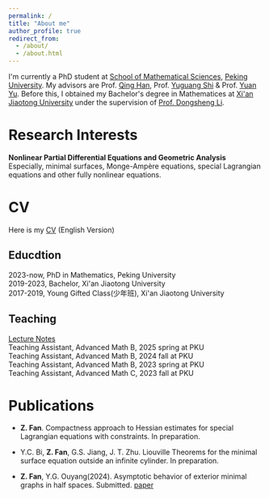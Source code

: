 ```yaml
---
permalink: /
title: "About me"
author_profile: true
redirect_from: 
  - /about/
  - /about.html
---
```


I'm currently a PhD student at [School of Mathematical Sciences](https://www.math.pku.edu.cn/index.htm), [Peking University](https://www.pku.edu.cn). My advisors are Prof. [Qing Han](https://math.nd.edu/people/faculty/qing-han/), Prof. [Yuguang Shi](https://www.math.pku.edu.cn/jsdw/js_20180628175159671361/s_20180628175159671361/69954.htm) & Prof. [Yuan Yu](https://sites.math.washington.edu/~yuan/). Before this, I obtained my Bachelor's degree in Mathematices at [Xi'an Jiaotong University](http://math.xjtu.edu.cn) under the supervision of [Prof. Dongsheng Li](http://gr.xjtu.edu.cn/web/lidsh).

Research Interests
======
**Nonlinear Partial Differential Equations and Geometric Analysis** \
Especially, minimal surfaces, Monge-Ampère equations, special Lagrangian equations and other fully nonlinear equations.

CV
======
Here is my [CV](https://fanzymath.github.io/files/CV.pdf) (English Version)


Educdtion
------
2023-now, PhD in Mathematics, Peking University\
2019-2023, Bachelor, Xi'an Jiaotong University\
2017-2019, Young Gifted Class(少年班), Xi'an Jiaotong University


Teaching
------
[Lecture Notes](https://fanzymath.github.io/notes/)\
Teaching Assistant, Advanced Math B, 2025 spring at PKU\
Teaching Assistant, Advanced Math B, 2024 fall at PKU\
Teaching Assistant, Advanced Math B, 2023 spring at PKU\
Teaching Assistant, Advanced Math C, 2023 fall at PKU




Publications
======
- **Z. Fan**. Compactness approach to Hessian estimates for special Lagrangian equations with constraints. In preparation.

- Y.C. Bi, **Z. Fan**, G.S. Jiang, J. T. Zhu. Liouville Theorems for the minimal surface equation outside an infinite cylinder. In preparation.

- **Z. Fan**, Y.G. Ouyang(2024). Asymptotic behavior of exterior minimal graphs in half spaces. Submitted. [paper](https://fanzymath.github.io/files/exterior_MSE.pdf)
